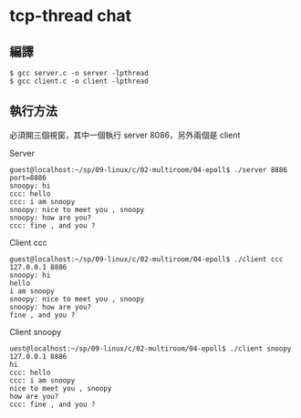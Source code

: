 # tcp-thread chat


## 編譯

```
$ gcc server.c -o server -lpthread
$ gcc client.c -o client -lpthread
```

## 執行方法

必須開三個視窗，其中一個執行 server 8086，另外兩個是 client

Server

```
guest@localhost:~/sp/09-linux/c/02-multiroom/04-epoll$ ./server 8886
port=8886
snoopy: hi
ccc: hello
ccc: i am snoopy
snoopy: nice to meet you , snoopy
snoopy: how are you?
ccc: fine , and you ?
```

Client ccc

```
guest@localhost:~/sp/09-linux/c/02-multiroom/04-epoll$ ./client ccc 127.0.0.1 8886
snoopy: hi
hello
i am snoopy
snoopy: nice to meet you , snoopy
snoopy: how are you?
fine , and you ?
```

Client snoopy

```
uest@localhost:~/sp/09-linux/c/02-multiroom/04-epoll$ ./client snoopy 127.0.0.1 8886
hi
ccc: hello
ccc: i am snoopy
nice to meet you , snoopy
how are you?
ccc: fine , and you ?
```
